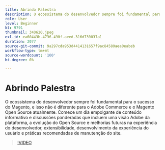 ```yaml
---
title: Abrindo Palestra
description: O ecossistema do desenvolvedor sempre foi fundamental para o sucesso do Magento, e isso não é diferente para o Adobe Commerce e o Magento Open Source atualmente. Iniciar ... (as descrições devem ter entre 60 e 160 caracteres)
role: User
level: Beginner
kt: 9791
thumbnail: 340620.jpeg
exl-id: ea60443b-4736-490f-aeed-316d730037a1
duration: 2077
source-git-commit: 9a297cda953d4414131657f9ac84580aea0eabeb
workflow-type: tm+mt
source-wordcount: '100'
ht-degree: 0%

---
```


# Abrindo Palestra

O ecossistema do desenvolvedor sempre foi fundamental para o sucesso do Magento, e isso não é diferente para o Adobe Commerce e o Magento Open Source atualmente. Comece um dia empolgante de conteúdo informativo e discussões ponderadas que incluem uma visão Adobe da plataforma, a evolução do Open Source e melhorias futuras na experiência do desenvolvedor, extensibilidade, desenvolvimento da experiência do usuário e práticas recomendadas de manutenção do site.

>[!VIDEO](https://video.tv.adobe.com/v/340620/?quality=12&learn=on)
